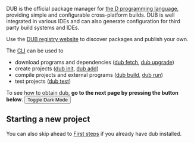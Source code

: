 DUB is the official package manager for [the D programming language](https://dlang.org), providing simple and configurable cross-platform builds. DUB is well integrated in various IDEs and can also generate configuration for third party build systems and IDEs.

Use the [DUB registry website](https://code.dlang.org) to discover packages and publish your own.

The [CLI](cli-reference/dub.md) can be used to

- download programs and dependencies ([dub fetch](cli-reference/dub-fetch.md), [dub upgrade](cli-reference/dub-upgrade.md))
- create projects ([dub init](cli-reference/dub-init.md), [dub add](cli-reference/dub-add.md))
- compile projects and external programs ([dub build](cli-reference/dub-build.md), [dub run](cli-reference/dub-run.md))
- test projects ([dub test](cli-reference/dub-test.md))

To see how to obtain dub, **go to the next page by pressing the button below**.
<button id="theme-toggle">Toggle Dark Mode</button>

<!-- old docs anchors for index page, all link to first steps -->
<a id="own-projects"></a>
<a id="adding-deps"></a>
<a id="foreign-projects"></a>
<a id="advanced-usage"></a>

## Starting a new project

You can also skip ahead to [First steps](getting-started/first-steps.md) if you already have dub installed.


<!-- Include the darkmode.js script -->
<script src="/js/darkmode.js"></script>
